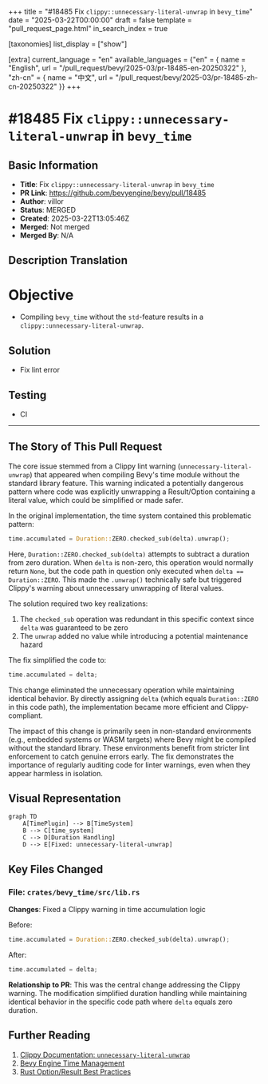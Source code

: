 +++
title = "#18485 Fix `clippy::unnecessary-literal-unwrap` in `bevy_time`"
date = "2025-03-22T00:00:00"
draft = false
template = "pull_request_page.html"
in_search_index = true

[taxonomies]
list_display = ["show"]

[extra]
current_language = "en"
available_languages = {"en" = { name = "English", url = "/pull_request/bevy/2025-03/pr-18485-en-20250322" }, "zh-cn" = { name = "中文", url = "/pull_request/bevy/2025-03/pr-18485-zh-cn-20250322" }}
+++

# #18485 Fix `clippy::unnecessary-literal-unwrap` in `bevy_time`

## Basic Information
- **Title**: Fix `clippy::unnecessary-literal-unwrap` in `bevy_time`
- **PR Link**: https://github.com/bevyengine/bevy/pull/18485
- **Author**: villor
- **Status**: MERGED
- **Created**: 2025-03-22T13:05:46Z
- **Merged**: Not merged
- **Merged By**: N/A

## Description Translation
# Objective

- Compiling `bevy_time` without the `std`-feature results in a `clippy::unnecessary-literal-unwrap`.

## Solution

- Fix lint error

## Testing

- CI
---

## The Story of This Pull Request

The core issue stemmed from a Clippy lint warning (`unnecessary-literal-unwrap`) that appeared when compiling Bevy's time module without the standard library feature. This warning indicated a potentially dangerous pattern where code was explicitly unwrapping a Result/Option containing a literal value, which could be simplified or made safer.

In the original implementation, the time system contained this problematic pattern:
```rust
time.accumulated = Duration::ZERO.checked_sub(delta).unwrap();
```
Here, `Duration::ZERO.checked_sub(delta)` attempts to subtract a duration from zero duration. When `delta` is non-zero, this operation would normally return `None`, but the code path in question only executed when `delta == Duration::ZERO`. This made the `.unwrap()` technically safe but triggered Clippy's warning about unnecessary unwrapping of literal values.

The solution required two key realizations:
1. The `checked_sub` operation was redundant in this specific context since `delta` was guaranteed to be zero
2. The `unwrap` added no value while introducing a potential maintenance hazard

The fix simplified the code to:
```rust
time.accumulated = delta;
```
This change eliminated the unnecessary operation while maintaining identical behavior. By directly assigning `delta` (which equals `Duration::ZERO` in this code path), the implementation became more efficient and Clippy-compliant.

The impact of this change is primarily seen in non-standard environments (e.g., embedded systems or WASM targets) where Bevy might be compiled without the standard library. These environments benefit from stricter lint enforcement to catch genuine errors early. The fix demonstrates the importance of regularly auditing code for linter warnings, even when they appear harmless in isolation.

## Visual Representation

```mermaid
graph TD
    A[TimePlugin] --> B[TimeSystem]
    B --> C[time_system]
    C --> D[Duration Handling]
    D --> E[Fixed: unnecessary-literal-unwrap]
```

## Key Files Changed

### File: `crates/bevy_time/src/lib.rs`
**Changes**: Fixed a Clippy warning in time accumulation logic

Before:
```rust
time.accumulated = Duration::ZERO.checked_sub(delta).unwrap();
```

After:
```rust
time.accumulated = delta;
```

**Relationship to PR**: This was the central change addressing the Clippy warning. The modification simplified duration handling while maintaining identical behavior in the specific code path where `delta` equals zero duration.

## Further Reading
1. [Clippy Documentation: `unnecessary-literal-unwrap`](https://doc.rust-lang.org/stable/clippy/lints/unnecessary-literal-unwrap.html)
2. [Bevy Engine Time Management](https://bevyengine.org/learn/book/features/time/)
3. [Rust Option/Result Best Practices](https://doc.rust-lang.org/std/option/#method.unwrap)